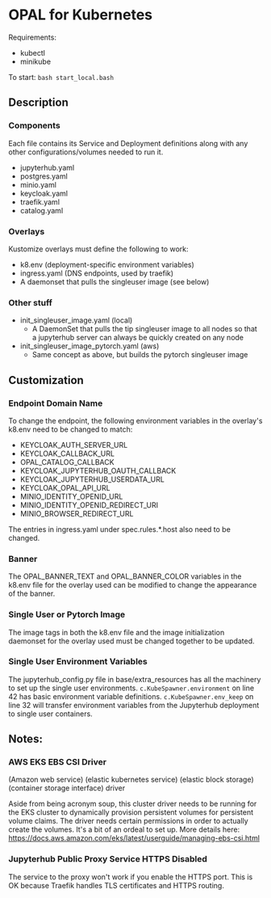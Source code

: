 # OPAL for Kubernetes

Requirements:
- kubectl
- minikube

To start: `bash start_local.bash`

## Description

### Components

Each file contains its Service and Deployment definitions along with any other configurations/volumes needed to run it.

- jupyterhub.yaml
- postgres.yaml
- minio.yaml
- keycloak.yaml
- traefik.yaml
- catalog.yaml

### Overlays

Kustomize overlays must define the following to work:
- k8.env (deployment-specific environment variables)
- ingress.yaml (DNS endpoints, used by traefik)
- A daemonset that pulls the singleuser image (see below)

### Other stuff

- init_singleuser_image.yaml (local)
    - A DaemonSet that pulls the tip singleuser image to all nodes so that a jupyterhub server can always be quickly created on any node
- init_singleuser_image_pytorch.yaml (aws)
    - Same concept as above, but builds the pytorch singleuser image

## Customization

### Endpoint Domain Name

To change the endpoint, the following environment variables in the overlay's k8.env need to be changed to match:
- KEYCLOAK_AUTH_SERVER_URL
- KEYCLOAK_CALLBACK_URL
- OPAL_CATALOG_CALLBACK
- KEYCLOAK_JUPYTERHUB_OAUTH_CALLBACK
- KEYCLOAK_JUPYTERHUB_USERDATA_URL
- KEYCLOAK_OPAL_API_URL
- MINIO_IDENTITY_OPENID_URL
- MINIO_IDENTITY_OPENID_REDIRECT_URI
- MINIO_BROWSER_REDIRECT_URL

The entries in ingress.yaml under spec.rules.*.host also need to be changed.

### Banner

The OPAL_BANNER_TEXT and OPAL_BANNER_COLOR variables in the k8.env file for the overlay used can be modified to change the appearance of the banner.

### Single User or Pytorch Image

The image tags in both the k8.env file and the image initialization daemonset for the overlay used must be changed together to be updated.

### Single User Environment Variables

The jupyterhub_config.py file in base/extra_resources has all the machinery to set up the single user environments. `c.KubeSpawner.environment` on line 42 has basic environment variable definitions. `c.KubeSpawner.env_keep` on line 32 will transfer environment variables from the Jupyterhub deployment to single user containers.

## Notes:   

### AWS EKS EBS CSI Driver

(Amazon web service) (elastic kubernetes service) (elastic block storage) (container storage interface) driver

Aside from being acronym soup, this cluster driver needs to be running for the EKS cluster to dynamically provision persistent volumes for persistent volume claims. The driver needs certain permissions in order to actually create the volumes. It's a bit of an ordeal to set up. More details here: https://docs.aws.amazon.com/eks/latest/userguide/managing-ebs-csi.html

### Jupyterhub Public Proxy Service HTTPS Disabled

The service to the proxy won't work if you enable the HTTPS port. This is OK because Traefik handles TLS certificates and HTTPS routing.
